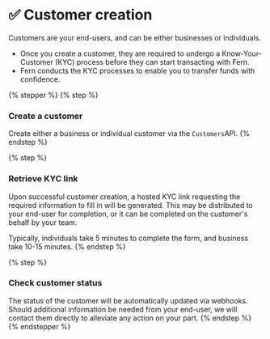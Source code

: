 # ✅ Customer creation

Customers are your end-users, and can be either businesses or individuals. &#x20;

* Once you create a customer, they are required to undergo a Know-Your-Customer (KYC) process before they can start transacting with Fern.&#x20;
* Fern conducts the KYC processes to enable you to transfer funds with confidence.&#x20;

{% stepper %}
{% step %}
### Create a customer&#x20;

Create either a business or individual customer via the `Customers`API.&#x20;
{% endstep %}

{% step %}
### Retrieve KYC link

Upon successful customer creation, a hosted KYC link requesting the required information to fill in will be generated. This may be distributed to your end-user for completion, or it can be completed on the customer's behalf by your team.&#x20;

Typically, individuals take 5 minutes to complete the form, and business take 10-15 minutes.
{% endstep %}

{% step %}
### Check customer status

The status of the customer will be automatically updated via webhooks. Should additional information be needed from your end-user, we will contact them directly to alleviate any action on your part.
{% endstep %}
{% endstepper %}


